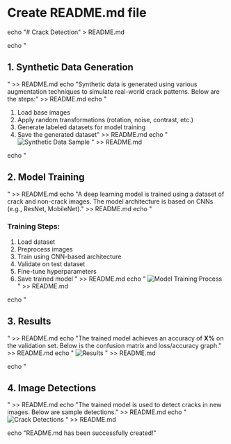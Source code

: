 

# Create README.md file
echo "# Crack Detection" > README.md

echo "
## 1. Synthetic Data Generation
" >> README.md
echo "Synthetic data is generated using various augmentation techniques to simulate real-world crack patterns. Below are the steps:" >> README.md
echo "
1. Load base images
2. Apply random transformations (rotation, noise, contrast, etc.)
3. Generate labeled datasets for model training
4. Save the generated dataset" >> README.md
echo "
![Synthetic Data Sample](images/synthetic_data.png)
" >> README.md

echo "
## 2. Model Training
" >> README.md
echo "A deep learning model is trained using a dataset of crack and non-crack images. The model architecture is based on CNNs (e.g., ResNet, MobileNet)." >> README.md
echo "
### Training Steps:
1. Load dataset
2. Preprocess images
3. Train using CNN-based architecture
4. Validate on test dataset
5. Fine-tune hyperparameters
6. Save trained model
" >> README.md
echo "
![Model Training Process](images/model_training.png)
" >> README.md

echo "
## 3. Results
" >> README.md
echo "The trained model achieves an accuracy of **X%** on the validation set. Below is the confusion matrix and loss/accuracy graph." >> README.md
echo "
![Results](images/results.png)
" >> README.md

echo "
## 4. Image Detections
" >> README.md
echo "The trained model is used to detect cracks in new images. Below are sample detections." >> README.md
echo "
![Crack Detections](images/crack_detections.png)
" >> README.md

echo "README.md has been successfully created!"
